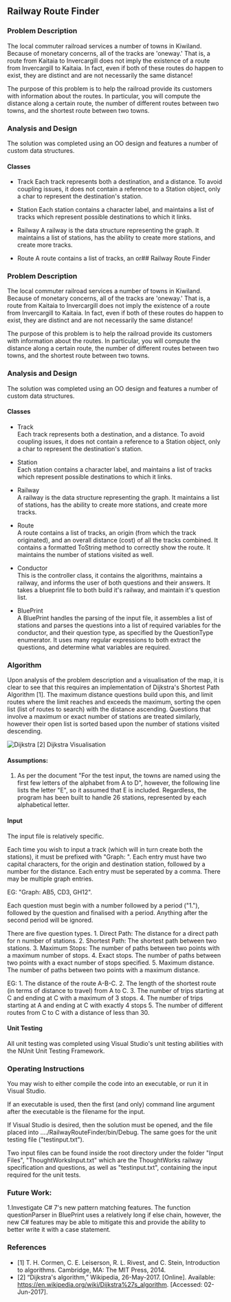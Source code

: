 ## Railway Route Finder

### Problem Description
The local commuter railroad services a number of towns in Kiwiland. Because of monetary concerns, all of the tracks are 'one­way.' That is, a route from Kaitaia to Invercargill does not imply the existence of a route from Invercargill to Kaitaia. In fact, even if both of these routes do happen to exist, they are distinct and are not necessarily the same distance!

The purpose of this problem is to help the railroad provide its customers with information about the routes. In particular, you will compute the distance along a certain route, the number of different routes between two towns, and the shortest route between two towns.

### Analysis and Design
The solution was completed using an OO design and features a number of custom data structures.

#### Classes

- Track
	  Each track represents both a destination, and a distance. To avoid coupling issues, it does not contain a reference to a Station object, only a char to represent the destination's station.

- Station
	  Each station contains a character label, and maintains a list of tracks which represent possible destinations to which it links.

- Railway
	  A railway is the data structure representing the graph. It maintains a list of stations, has the ability to create more stations, and create more tracks.

- Route
 	  A route contains a list of tracks, an or## Railway Route Finder

### Problem Description
The local commuter railroad services a number of towns in Kiwiland. Because of monetary concerns, all of the tracks are 'one­way.' That is, a route from Kaitaia to Invercargill does not imply the existence of a route from Invercargill to Kaitaia. In fact, even if both of these routes do happen to exist, they are distinct and are not necessarily the same distance!

The purpose of this problem is to help the railroad provide its customers with information about the routes. In particular, you will compute the distance along a certain route, the number of different routes between two towns, and the shortest route between two towns.

### Analysis and Design
The solution was completed using an OO design and features a number of custom data structures.

#### Classes

- Track  
  Each track represents both a destination, and a distance. To avoid coupling issues, it does not contain a reference to a Station object, only a char to represent the destination's station.

- Station  
  Each station contains a character label, and maintains a list of tracks which represent possible destinations to which it links.

- Railway  
  A railway is the data structure representing the graph. It maintains a list of stations, has the ability to create more stations, and create more tracks.

- Route  
  A route contains a list of tracks, an origin (from which the track originated), and an overall distance (cost) of all the tracks combined. It contains a formatted ToString method to correctly show the route. It maintains the number of stations visited as well.

- Conductor  
  This is the controller class, it contains the algorithms, maintains a railway, and informs the user of both questions and their answers. It takes a blueprint file to both build it's railway, and maintain it's question list.

- BluePrint  
  A BluePrint handles the parsing of the input file, it assembles a list of stations and parses the questions into a list of required variables for the conductor, and their question type, as specified by the QuestionType enumerator. It uses many regular expressions to both extract the questions, and determine what variables are required.

### Algorithm
Upon analysis of the problem description and a visualisation of the map, it is clear to see that this requires an implementation of Dijkstra's Shortest Path Algorithm [1]. The maximum distance questions build upon this, and limit routes where the limit reaches and exceeds the maximum, sorting the open list (list of routes to search) with the distance ascending. Questions that involve a maximum or exact number of stations are treated similarly, however their open list is sorted based upon the number of stations visited descending.

![Dijkstra](https://upload.wikimedia.org/wikipedia/commons/5/57/Dijkstra_Animation.gif)
[2] Dijkstra Visualisation

#### Assumptions:

1. As per the document
	"For the test input, the towns are named using the first few letters of the alphabet from A to D", however, the following line lists the letter "E", so it assumed that E is included. Regardless, the program has been built to handle 26 stations, represented by each alphabetical letter.

#### Input
The input file is relatively specific.

Each time you wish to input a track (which will in turn create both the stations), it must be prefixed with "Graph: ". Each entry must have two capital characters, for the origin and destination station, followed by a number for the distance. Each entry must be seperated by a comma. There may be multiple graph entries.

EG: "Graph: AB5, CD3, GH12".

Each question must begin with a number followed by a period ("1."), followed by the question and finalised with a period. Anything after the second period will be ignored.

There are five question types.
	1. Direct Path: The distance for a direct path for n number of stations.
	2. Shortest Path: The shortest path between two stations.
	3. Maximum Stops: The number of paths between two points with a maximum number of stops.
	4. Exact stops. The number of paths between two points with a exact number of stops specified.
	5. Maximum distance. The number of paths between two points with a maximum distance.

EG:
	1. The distance of the route A-B-C.
	2. The length of the shortest route (in terms of distance to travel) from A to C.
	3. The number of trips starting at C and ending at C with a maximum of 3 stops.
	4. The number of trips starting at A and ending at C with exactly 4 stops
	5. The number of different routes from C to C with a distance of less than 30.  

#### Unit Testing
All unit testing was completed using Visual Studio's unit testing abilities with the NUnit Unit Testing Framework.

### Operating Instructions
You may wish to either compile the code into an executable, or run it in Visual Studio.

If an executable is used, then the first (and only) command line argument after the executable is the filename for the input.

If Visual Studio is desired, then the solution must be opened, and the file placed into ..../RailwayRouteFinder/bin/Debug. The same goes for the unit testing file ("testinput.txt").

Two input files can be found inside the root directory under the folder "Input Files", "ThoughtWorksInput.txt" which are the ThoughtWorks railway specification and questions, as well as "testinput.txt", containing the input required for the unit tests.

### Future Work:
1.Investigate C# 7's new pattern matching features. The function questionParser in BluePrint uses a relatively long if else chain, however, the new C# features may be able to mitigate this and provide the ability to better write it with a case statement.

### References
- [1] T. H. Cormen, C. E. Leiserson, R. L. Rivest, and C. Stein, Introduction to algorithms. Cambridge, MA: The MIT Press, 2014.
- [2] “Dijkstra's algorithm,” Wikipedia, 26-May-2017. [Online]. Available: https://en.wikipedia.org/wiki/Dijkstra%27s_algorithm. [Accessed: 02-Jun-2017].
